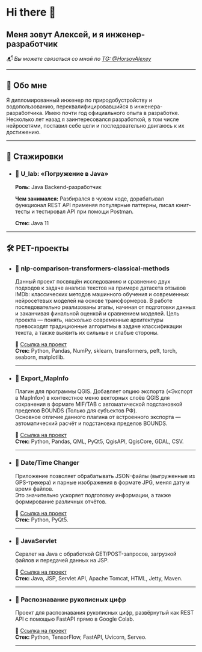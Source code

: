 # Hi there 👋  

## Меня зовут Алексей, и я инженер-разработчик  

*📬 Вы можете связаться со мной по [TG: @HorsovAlexey](https://t.me/HorsovAlexey)*  

---

## 📌 Обо мне  

Я дипломированный инженер по природобустройству и водопользованию, переквалифицировавшийся в инженера-разработчика. Имею почти год официального опыта в разработке.  
Несколько лет назад я заинтересовался разработкой, в том числе нейросетями, поставил себе цели и последовательно двигаюсь к их достижению.  

---

## 🚀 Стажировки  

- ### 📌 U_lab: «Погружение в Java»  
  **Роль:** Java Backend-разработчик  
  
  **Чем занимался:**  Разбирался в чужом коде, дорабатывал функционал REST API применяя популярные паттерны, писал юнит-тесты и тестировал API при помощи Postman.  
  
  **Стек:** Java 11  

---

## 🛠 PET-проекты  

- ### 🎯 nlp-comparison-transformers-classical-methods 
  Данный проект посвящён исследованию и сравнению двух подходов к задаче анализа текстов на примере датасета отзывов IMDb: классических методов машинного обучения и современных нейросетевых моделей на основе трансформеров.
  В работе последовательно реализованы этапы, начиная от подготовки данных и заканчивая финальной оценкой и сравнением моделей.
Цель проекта — понять, насколько современные архитектуры превосходят традиционные алгоритмы в задаче классификации текста, а также выявить их сильные и слабые стороны.  
  
  🔗 [Ссылка на проект](https://github.com/Paoak/nlp-comparison-transformers-classical-methods)  
  **Стек:** Python, Pandas, NumPy, sklearn, transformers, peft, torch, seaborn, matplotlib.
  
  ---


- ### 🎯 Export_MapInfo  
  Плагин для программы QGIS. Добавляет опцию экспорта («Экспорт в MapInfo») в контекстное меню векторных слоёв QGIS для сохранения в формате MIF/TAB с автоматической подстановкой пределов BOUNDS (Только для субъектов РФ).  
  Основное отличие данного плагина от встроенного экспорта — автоматический расчёт и подстановка пределов BOUNDS.  
  
  🔗 [Ссылка на проект](https://github.com/Paoak/Export_MapInfo)  
  **Стек:** Python, Pandas, QML, PyQt5, QgisAPI, QgisCore, GDAL, CSV.
  
  ---
  
- ### 🎯 Date/Time Changer  
  Приложение позволяет обрабатывать JSON-файлы (выгруженные из GPS-трекера) и парные изображения в формате JPG, меняя дату и время файлов.  
  Это значительно ускоряет подготовку информации, а также формирование различных отчётов.  
  
  🔗 [Ссылка на проект](https://github.com/Paoak/TimeChanger)  
  **Стек:** Python, PyQt5. 
  
  ---
  
- ### 🎯 JavaServlet  
  Сервлет на Java с обработкой GET/POST-запросов, загрузкой файлов и передачей данных на JSP.  
  
  🔗 [Ссылка на проект](https://github.com/Paoak/Servlet/tree/master)  
  **Стек:** Java, JSP, Servlet API, Apache Tomcat, HTML, Jetty, Maven.
  
  ---
  
- ### 🎯 Распознавание рукописных цифр  
  Проект для распознавания рукописных цифр, развёрнутый как REST API с помощью FastAPI прямо в Google Colab.  
  
  🔗 [Ссылка на проект](https://github.com/Paoak/RestAPI_MNIST)  
  **Стек:** Python, TensorFlow, FastAPI, Uvicorn, Serveo.
  
  ---

